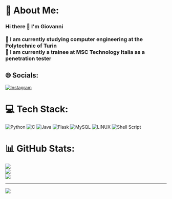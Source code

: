 # 💫 About Me:
### Hi there 👋 I'm Giovanni<br><br>🌱 I am currently studying computer engineering at the Polytechnic of Turin<br>🚢 I am currently a trainee at MSC Technology Italia as a penetration tester


## 🌐 Socials:
[![Instagram](https://img.shields.io/badge/Instagram-%23E4405F.svg?logo=Instagram&logoColor=white)](https://instagram.com/giovanni._drago) 

# 💻 Tech Stack:
![Python](https://img.shields.io/badge/python-3670A0?style=for-the-badge&logo=python&logoColor=ffdd54) ![C](https://img.shields.io/badge/c-%2300599C.svg?style=for-the-badge&logo=c&logoColor=white) ![Java](https://img.shields.io/badge/java-%23ED8B00.svg?style=for-the-badge&logo=java&logoColor=white) ![Flask](https://img.shields.io/badge/flask-%23000.svg?style=for-the-badge&logo=flask&logoColor=white) ![MySQL](https://img.shields.io/badge/mysql-%2300f.svg?style=for-the-badge&logo=mysql&logoColor=white) ![LINUX](https://img.shields.io/badge/Linux-FCC624?style=for-the-badge&logo=linux&logoColor=black) ![Shell Script](https://img.shields.io/badge/shell_script-%23121011.svg?style=for-the-badge&logo=gnu-bash&logoColor=white)
# 📊 GitHub Stats:
![](https://github-readme-stats.vercel.app/api?username=Gv32&theme=dark&hide_border=false&include_all_commits=false&count_private=false)<br/>
![](https://github-readme-streak-stats.herokuapp.com/?user=Gv32&theme=dark&hide_border=false)<br/>
![](https://github-readme-stats.vercel.app/api/top-langs/?username=Gv32&theme=dark&hide_border=false&include_all_commits=false&count_private=false&layout=compact)

---
[![](https://visitcount.itsvg.in/api?id=Gv32&icon=0&color=0)](https://visitcount.itsvg.in)

<!-- Proudly created with GPRM ( https://gprm.itsvg.in ) -->
